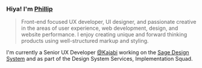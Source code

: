 ### Hiya! I'm [Phillip](https://pixelflips.com)

> Front-end focused UX developer, UI designer, and passionate creative in the areas of user experience, web development, design, and website performance. I enjoy creating unique and forward thinking products using well-structured markup and styling.

I'm currently a Senior UX Developer [@Kajabi](https://kajabi.com/) working on the [Sage Design System](https://sage-design-system.kajabi.com/) and as part of the Design System Services, Implementation Squad.
